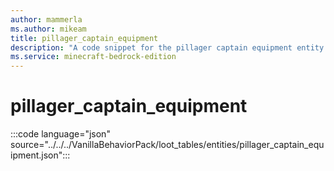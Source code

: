 ```yaml
---
author: mammerla
ms.author: mikeam
title: pillager_captain_equipment
description: "A code snippet for the pillager captain equipment entity loot table"
ms.service: minecraft-bedrock-edition
---
```


# pillager_captain_equipment

:::code language="json" source="../../../VanillaBehaviorPack/loot_tables/entities/pillager_captain_equipment.json":::
